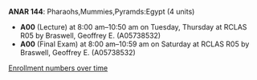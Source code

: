 **ANAR 144**: Pharaohs,Mummies,Pyramds:Egypt (4 units)

- **A00** (Lecture) at 8:00 am–10:50 am on Tuesday, Thursday at RCLAS R05 by Braswell, Geoffrey E. (A05738532)
- **A00** (Final Exam) at 8:00 am–10:59 am on Saturday at RCLAS R05 by Braswell, Geoffrey E. (A05738532)

[Enrollment numbers over time](./ANAR144.tsv)
